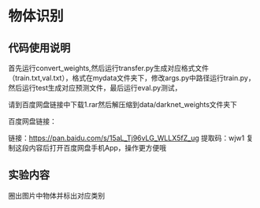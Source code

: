 # 物体识别

## 代码使用说明

首先运行convert_weights,然后运行transfer.py生成对应格式文件（train.txt,val.txt），格式在mydata文件夹下，修改args.py中路径运行train.py，然后运行test生成对应预测文件，最后运行eval.py测试，

请到百度网盘链接中下载1.rar然后解压缩到data/darknet_weights文件夹下

百度网盘链接：

链接：https://pan.baidu.com/s/15aL_Tj96vLG_WLLX5fZ_ug 
提取码：wjw1 
复制这段内容后打开百度网盘手机App，操作更方便哦

## 实验内容

圈出图片中物体并标出对应类别

